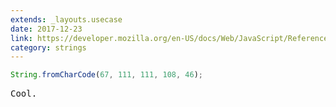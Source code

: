 ```yaml
---
extends: _layouts.usecase
date: 2017-12-23
link: https://developer.mozilla.org/en-US/docs/Web/JavaScript/Reference/Global_Objects/String/fromCharCode
category: strings
---
```



```javascript
String.fromCharCode(67, 111, 111, 108, 46);
```
<pre class="output">Cool.</pre>
